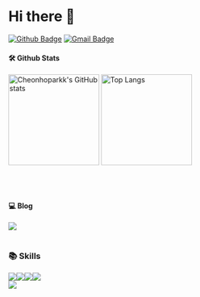 # Hi there 👋

[![Github Badge](https://img.shields.io/badge/-Cheonhoparkk-grey?style=flat&logo=github&logoColor=white&link=https://github.com/Cheonhoparkk/)](https://www.github.com/Cheonhoparkk/) 
[![Gmail Badge](https://img.shields.io/badge/-a20489506@gmail.com-c14438?style=flat&logo=Gmail&logoColor=white&link=mailto:a20489506@gmail.com)](mailto:a20489506@gmail.com) 


#### 🛠️ Github Stats
<p>
  <img height="180em" src="https://github-readme-stats.vercel.app/api?username=Cheonhoparkk&show_icons=true&theme=radical" alt="Cheonhoparkk's GitHub stats">
  <img height="180em" src="https://github-readme-stats.vercel.app/api/top-langs/?username=Cheonhoparkk&layout=compact&theme=radical" alt="Top Langs">
</p>

<br>
<br>

#### 💻 Blog
<a href="https://chpark610.tistory.com/" target="_blank">
    <img src="https://img.shields.io/badge/TISTORY-EE4E4E?style=for-the-badge&logo=tistory&logoColor=white"/>
</a>

<br>
<br>

### 📚 Skills
<div style="display: flex;">
  <a>
    <img src="https://img.shields.io/badge/java-%23ED8B00.svg?style=for-the-badge&logo=openjdk&logoColor=white"/>
  </a>

  <a>
    <img src="https://img.shields.io/badge/spring-%236DB33F.svg?style=for-the-badge&logo=spring&logoColor=white"/>
  </a>

  <a>
    <img src="https://img.shields.io/badge/spring boot-%236DB33F.svg?style=for-the-badge&logo=spring boot&logoColor=white"/>
  </a>

  <a>
    <img src="https://img.shields.io/badge/spring security-%236DB33F.svg?style=for-the-badge&logo=spring security&logoColor=white"/>
  </a>
</div>

<div style="display: flex;">
  <a>
    <img src="https://img.shields.io/badge/java-%23ED8B00.svg?style=for-the-badge&logo=openjdk&logoColor=white"/>
  </a>
</div>
